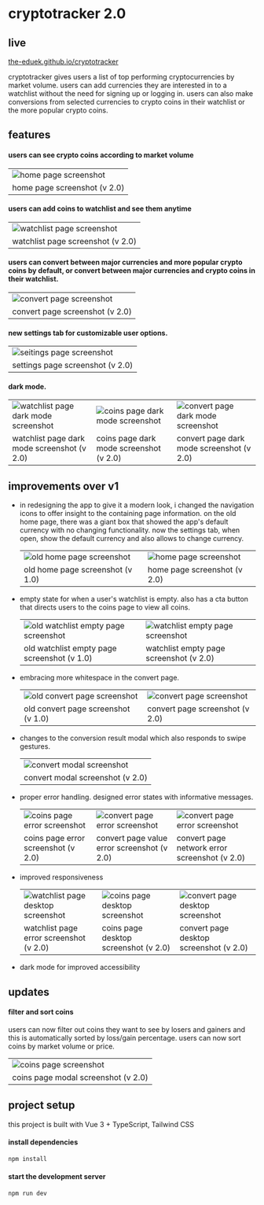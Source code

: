 # cryptotracker 2.0

## live

[the-eduek.github.io/cryptotracker](https://the-eduek.github.io/cryptotracker/)

cryptotracker gives users a list of top performing cryptocurrencies by market volume. users can add currencies they are interested in to a watchlist without the need for signing up or logging in. users can also make conversions from selected currencies to crypto coins in their watchlist or the more popular crypto coins.

## features

#### users can see crypto coins according to market volume
  ||
  | ------------- |
  | <img title='home page screenshot' src='./docs/img/home.jpeg' /> |
  | home page screenshot (v 2.0) |	



#### users can add coins to watchlist and see them anytime
  ||
  | ------------- |
  | <img title='watchlist page screenshot' src='./docs/img/watchlist.jpeg' /> |
  | watchlist page screenshot (v 2.0) |



#### users can convert between major currencies and more popular crypto coins by default, or convert between major currencies and crypto coins in their watchlist.
  ||
  | ------------- | 
  | <img title='convert page screenshot' src='./docs/img/convert.jpeg' /> |
  | convert page screenshot (v 2.0) |



#### new settings tab for customizable user options.
  ||
  | ------------- | 
  | <img title='seitings page screenshot' src='./docs/img/settings.jpeg' /> |
  | settings page screenshot (v 2.0) |



#### dark mode.
  ||||
  | ------------- | ------------- | ------------- |
  | <img title='watchlist page dark mode screenshot' src='./docs/img/dark_watchlist.jpeg' /> | <img title='coins page dark mode screenshot' src='./docs/img/dark_coins.jpeg' /> | <img title='convert page dark mode screenshot' src='./docs/img/dark_convert.jpeg' /> |
  | watchlist page dark mode screenshot (v 2.0) | coins page dark mode screenshot (v 2.0) | convert page dark mode screenshot (v 2.0) |



## improvements over v1

- in redesigning the app to give it a modern look, i changed the navigation icons to offer insight to the containing page information. on the old home page, there was a giant box that showed the app's default currency with no changing functionality. now the settings tab, when open, show the default currency and also allows to change currency.

  |||
  | ------------- | ------------- |
  | <img title='old home page screenshot' src='./docs/img/old_home.jpeg' /> | <img title='home page screenshot' src='./docs/img/home.jpeg' /> |
  | old home page screenshot (v 1.0) | home page screenshot (v 2.0) |



- empty state for when a user's watchlist is empty. also has a cta button that directs users to the coins page to view all coins. 

  |||
  | ------------- | ------------- |
  | <img title='old watchlist empty page screenshot' src='./docs/img/old_watchlist.jpeg' /> | <img title='watchlist empty page screenshot' src='./docs/img/watchlist_empty.jpeg' /> |
  | old watchlist empty page screenshot (v 1.0) | watchlist empty page screenshot (v 2.0) |



- embracing more whitespace in the convert page.

  |||
  | ------------- | ------------- |
  | <img title='old convert page screenshot' src='./docs/img/old_convert.jpeg' /> | <img title='convert page screenshot' src='./docs/img/convert.jpeg' /> |
  | old convert page screenshot (v 1.0) | convert page screenshot (v 2.0) |



- changes to the conversion result modal which also responds to swipe gestures. 

  ||
  | ------------- |
  | <img title='convert modal screenshot' src='./docs/img/convert_modal.jpeg' /> |
  | convert modal screenshot (v 2.0) |



- proper error handling. designed error states with informative messages.

  ||||
  | ------------- | ------------- | ------------- |
  | <img title='coins page error screenshot' src='./docs/img/home_error.jpeg' /> | <img title='convert page error screenshot' src='./docs/img/convert_error_1.jpeg' /> | <img title='convert page error screenshot' src='./docs/img/convert_error_2.jpeg' /> |
  | coins page error screenshot (v 2.0) | convert page value error screenshot (v 2.0) | convert page network error screenshot (v 2.0) |



- improved responsiveness

  ||||
  | ------------- | ------------- | ------------- |
  | <img title='watchlist page desktop screenshot' src='./docs/img/watchlist_lg.jpeg' /> | <img title='coins page desktop screenshot' src='./docs/img/home_lg.jpeg' /> | <img title='convert page desktop screenshot' src='./docs/img/convert_lg.jpeg' /> |
  | watchlist page error screenshot (v 2.0) | coins page desktop screenshot (v 2.0) | convert page desktop screenshot (v 2.0) |



- dark mode for improved accessibility

	

## updates

#### filter and sort coins

  users can now filter out coins they want to see by losers and gainers and this is automatically sorted by loss/gain percentage. users can now sort coins by market volume or price.

  ||
  | ------------- |
  | <img title='coins page screenshot' src='./docs/img/coins_2.jpeg' /> |
  | coins page modal screenshot (v 2.0) |



## project setup

this project is built with Vue 3 + TypeScript, Tailwind CSS

#### install dependencies
```bash
npm install
```



#### start the development server 
```bash
npm run dev
```